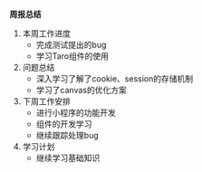 **周报总结**

1. 本周工作进度
	* 完成测试提出的bug
	* 学习Taro组件的使用
1. 问题总结
	* 深入学习了解了cookie、session的存储机制
	* 学习了canvas的优化方案
1. 下周工作安排
	* 进行小程序的功能开发
	* 组件的开发学习
	* 继续跟踪处理bug
1. 学习计划
	* 继续学习基础知识

